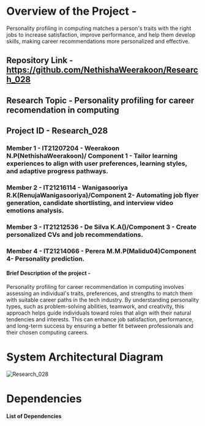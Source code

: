 # Overview of the Project - 
Personality profiling in computing matches a person's traits with the right jobs to increase satisfaction, improve performance, and help them develop skills, making career recommendations more personalized and effective.

## Repository Link - https://github.com/NethishaWeerakoon/Research_028
## Research Topic - Personality profiling for career recomendation in computing
## Project ID - Research_028

### Member 1 - IT21207204 - Weerakoon N.P(NethishaWeerakoon)/ Component 1 - Tailor learning experiences to align with user preferences, learning styles, and adaptive progress pathways.
### Member 2 - IT21216114 - Wanigasooriya R.K(RenujaWanigasooriya)/Component 2- Automating job flyer generation, candidate shortlisting, and interview video emotions analysis.
### Member 3 - IT21212536 - De Silva K.A()/Component 3 - Create personalized CVs and job recommendations.
### Member 4 - IT21214066 - Perera M.M.P(Malidu04)Component 4- Personality prediction. 


#### Brief Description of the project - 
Personality profiling for career recommendation in computing involves assessing an individual's traits, preferences, and strengths to match them with suitable career paths in the tech industry. By understanding personality types, such as problem-solving abilities, teamwork, and creativity, this approach helps guide individuals toward roles that align with their natural tendencies and interests. This can enhance job satisfaction, performance, and long-term success by ensuring a better fit between professionals and their chosen computing careers.


# System Architectural Diagram
![Research_028](https://github.com/user-attachments/assets/db480b00-f649-444b-8443-68b45b27ef50)

# Dependencies

#### List of Dependencies
